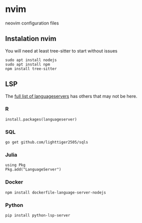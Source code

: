 # nvim
neovim configuration files

## Instalation nvim

You will need at least tree-sitter to start without issues 

```
sudo apt install nodejs
sudo apt install npm
npm install tree-sitter
```

## LSP

The [full list of languageservers](https://microsoft.github.io/language-server-protocol/implementors/servers/) has others that may not be here.

### R

```
install.packages(languageserver)
```

### SQL

```
go get github.com/lighttiger2505/sqls
```


### Julia

```
using Pkg
Pkg.add("LanguageServer")
```

### Docker

```
npm install dockerfile-language-server-nodejs
```


### Python

```
pip install python-lsp-server
```
